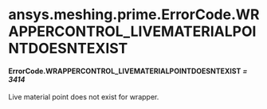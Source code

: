 # ansys.meshing.prime.ErrorCode.WRAPPERCONTROL_LIVEMATERIALPOINTDOESNTEXIST

<a id="ansys.meshing.prime.ErrorCode.WRAPPERCONTROL_LIVEMATERIALPOINTDOESNTEXIST"></a>

#### ErrorCode.WRAPPERCONTROL_LIVEMATERIALPOINTDOESNTEXIST *= 3414*

Live material point does not exist for wrapper.

<!-- !! processed by numpydoc !! -->

